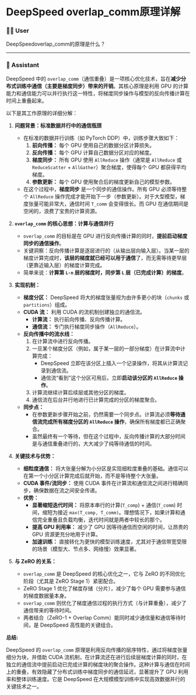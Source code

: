 # DeepSpeed overlap_comm原理详解

### 🧑‍💻 User

DeepSpeedoverlap_comm的原理是什么？

---

### 🤖 Assistant

DeepSpeed 中的 `overlap_comm`（通信重叠）是一项核心优化技术，旨在**减少分布式训练中通信（主要是梯度同步）带来的开销**。其核心原理是利用 GPU 的计算能力和通信能力可以并行执行这一特性，将梯度同步操作与模型的反向传播计算在时间上重叠起来。

以下是其工作原理的详细分解：

1.  **问题背景：标准数据并行中的通信瓶颈**
    *   在标准的数据并行训练（如 PyTorch DDP）中，训练步骤大致如下：
        1.  **前向传播：** 每个 GPU 使用自己的数据分区计算损失。
        2.  **反向传播：** 每个 GPU 计算自己数据分区对应的梯度。
        3.  **梯度同步：** 所有 GPU 使用 `AllReduce` 操作（通常是 `AllReduce` 或 `ReduceScatter` + `AllGather`）聚合梯度，使得每个 GPU 都获得平均梯度。
        4.  **参数更新：** 每个 GPU 使用聚合后的梯度更新自己的模型参数。
    *   在这个过程中，**梯度同步** 是一个同步的通信操作。所有 GPU 必须等待整个 `AllReduce` 操作完成才能开始下一步（参数更新）。对于大型模型，梯度张量可能非常大，通信时间 `T_comm` 会变得很长。而 GPU 在通信期间是空闲的，浪费了宝贵的计算资源。

2.  **`overlap_comm` 的核心思想：计算与通信并行**
    *   `overlap_comm` 的目标是在 GPU 进行反向传播计算的同时，**提前启动梯度同步的通信操作**。
    *   关键洞察：反向传播计算是逐层进行的（从输出层向输入层）。当某一层的梯度计算完成时，**该层的梯度就已经可以用于通信**了，而无需等待更早层（更靠近输入层）的梯度计算完成。
    *   简单来说：**计算第 `L-n` 层的梯度时，同步第 `L` 层（已完成计算）的梯度**。

3.  **实现机制：**
    *   **梯度分区：** DeepSpeed 将大的梯度张量视为由许多更小的块（`chunks` 或 `partitions`）组成。
    *   **CUDA 流：** 利用 CUDA 的流机制创建独立的通信流。
        *   **计算流：** 执行前向传播、反向传播计算。
        *   **通信流：** 专门执行梯度同步操作（`AllReduce`）。
    *   **反向传播中的流水线：**
        1.  在计算流中进行反向传播。
        2.  一旦某个梯度分区（例如，属于某一层的一部分梯度）在计算流中计算完成：
            *   DeepSpeed 立即在该分区上插入一个记录操作，将其从计算流记录到通信流。
            *   通信流“看到”这个分区可用后，立即**启动该分区的 `AllReduce` 操作**。
        3.  计算流继续计算后续层或其他分区的梯度。
        4.  通信流在后台并行地进行已计算完成的分区的梯度聚合。
    *   **同步点：**
        *   在参数更新步骤开始之前，仍然需要一个同步点。计算流必须**等待通信流完成所有梯度分区的 `AllReduce` 操作**，确保所有梯度都已正确聚合。
        *   虽然最终有一个等待，但在这个过程中，反向传播计算的大部分时间是与通信重叠进行的，大大减少了纯等待通信的时间。

4.  **关键技术与优势：**
    *   **细粒度通信：** 将大张量分解为小分区是实现细粒度重叠的基础。通信可以在第一个小分区计算完成后就开始，而不是等待整个大张量。
    *   **CUDA 事件/流同步：** 使用 CUDA 事件在计算流和通信流之间进行精确同步，确保数据在流之间安全传递。
    *   **优势：**
        *   **显著缩短迭代时间：** 将原本串行的计算(`T_comp`) + 通信(`T_comm`) 时间，缩短为接近 `max(T_comp, T_comm)`。理想情况下，如果计算和通信完全重叠且负载均衡，迭代时间就是两者中较长的那个。
        *   **提高 GPU 利用率：** 减少了 GPU 因等待通信而空闲的时间，让昂贵的 GPU 资源更充分地用于计算。
        *   **加速训练：** 直接转化为更快的模型训练速度，尤其对于通信带宽受限的场景（模型大、节点多、网络慢）效果显著。

5.  **与 ZeRO 的关系：**
    *   `overlap_comm` 是 DeepSpeed 的核心优化之一，它与 ZeRO 的不同优化阶段（尤其是 ZeRO Stage 1）紧密配合。
    *   ZeRO Stage 1 优化了梯度存储（分片），减少了每个 GPU 需要参与通信的梯度数据量本身。
    *   `overlap_comm` 则优化了梯度通信过程的执行方式（与计算重叠），减少了通信带来的等待时间。
    *   两者结合（ZeRO-1 + Overlap Comm）能同时减少通信量和通信等待时间，是 DeepSpeed 高性能的关键组合。

**总结:**

DeepSpeed 的 `overlap_comm` 原理是利用反向传播的层序特性，通过将梯度张量细分为块，并借助 CUDA 流机制，在计算流还在进行后续层梯度计算的同时，在独立的通信流中提前启动已完成计算的梯度块的聚合操作。这种计算与通信在时间上的重叠，有效隐藏了分布式训练中梯度同步的通信延迟，显著提升了 GPU 利用率和整体训练速度。它是 DeepSpeed 在大规模模型训练中实现高效数据并行的关键技术之一。